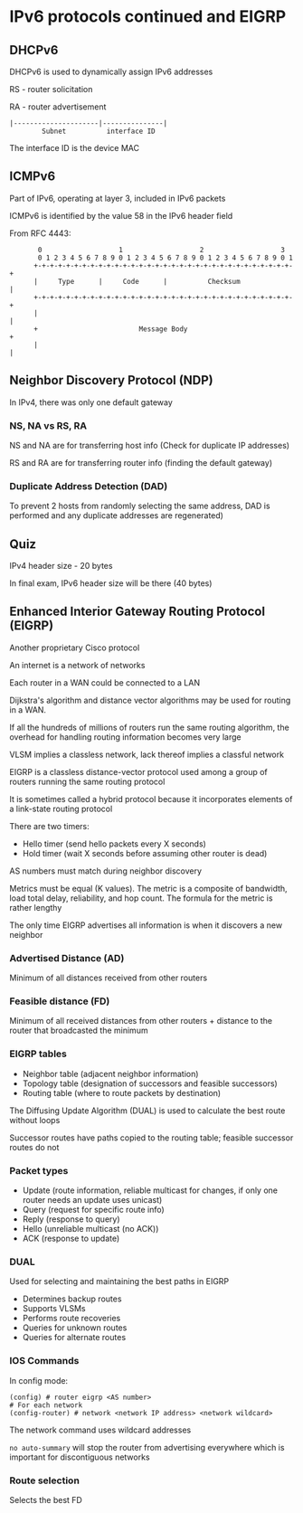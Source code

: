 # IPv6 protocols continued and EIGRP

## DHCPv6

DHCPv6 is used to dynamically assign IPv6 addresses

RS - router solicitation

RA - router advertisement

```
|---------------------|---------------|
        Subnet          interface ID
```

The interface ID is the device MAC

## ICMPv6

Part of IPv6, operating at layer 3, included in IPv6 packets

ICMPv6 is identified by the value 58 in the IPv6 header field

From RFC 4443:

```
       0                   1                   2                   3
       0 1 2 3 4 5 6 7 8 9 0 1 2 3 4 5 6 7 8 9 0 1 2 3 4 5 6 7 8 9 0 1
      +-+-+-+-+-+-+-+-+-+-+-+-+-+-+-+-+-+-+-+-+-+-+-+-+-+-+-+-+-+-+-+-+
      |     Type      |     Code      |          Checksum             |
      +-+-+-+-+-+-+-+-+-+-+-+-+-+-+-+-+-+-+-+-+-+-+-+-+-+-+-+-+-+-+-+-+
      |                                                               |
      +                         Message Body                          +
      |                                                               |
```


## Neighbor Discovery Protocol (NDP)

In IPv4, there was only one default gateway

### NS, NA vs RS, RA

NS and NA are for transferring host info (Check for duplicate IP addresses)

RS and RA are for transferring router info (finding the default gateway)

### Duplicate Address Detection (DAD)

To prevent 2 hosts from randomly selecting the same address, DAD is performed
and any duplicate addresses are regenerated)

## Quiz

IPv4 header size - 20 bytes

In final exam, IPv6 header size will be there (40 bytes)

## Enhanced Interior Gateway Routing Protocol (EIGRP)

Another proprietary Cisco protocol

An internet is a network of networks

Each router in a WAN could be connected to a LAN

Dijkstra's algorithm and distance vector algorithms may be used for routing in
a WAN.

If all the hundreds of millions of routers run the same routing algorithm, the
overhead for handling routing information becomes very large

VLSM implies a classless network, lack thereof implies a classful network

EIGRP is a classless distance-vector protocol used among a group of routers
running the same routing protocol

It is sometimes called a hybrid protocol because it incorporates elements of a
link-state routing protocol

There are two timers:

* Hello timer (send hello packets every X seconds)
* Hold timer (wait X seconds before assuming other router is dead)

AS numbers must match during neighbor discovery

Metrics must be equal (K values). The metric is a composite of bandwidth, load
total delay, reliability, and hop count. The formula for the metric is rather
lengthy

The only time EIGRP advertises all information is when it discovers a new
neighbor

### Advertised Distance (AD)

Minimum of all distances received from other routers

### Feasible distance (FD)

Minimum of all received distances from other routers + distance to the router
that broadcasted the minimum

### EIGRP tables

* Neighbor table (adjacent neighbor information)
* Topology table (designation of successors and feasible successors)
* Routing table (where to route packets by destination)

The Diffusing Update Algorithm (DUAL) is used to calculate the best route
without loops

Successor routes have paths copied to the routing table; feasible successor
routes do not

### Packet types

* Update (route information, reliable multicast for changes, if only one router
needs an update uses unicast)
* Query (request for specific route info)
* Reply (response to query)
* Hello (unreliable multicast (no ACK))
* ACK (response to update)

### DUAL

Used for selecting and maintaining the best paths in EIGRP

* Determines backup routes
* Supports VLSMs
* Performs route recoveries
* Queries for unknown routes
* Queries for alternate routes

### IOS Commands

In config mode:

```
(config) # router eigrp <AS number>
# For each network
(config-router) # network <network IP address> <network wildcard>
```

The network command uses wildcard addresses

`no auto-summary` will stop the router from advertising everywhere which is
important for discontiguous networks

### Route selection

Selects the best FD

